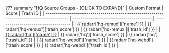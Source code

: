 ??? summary "HQ Source Groups - [CLICK TO EXPAND]"
    | Custom Format                                                                             | Score                                   | Trash ID                             |
    | ----------------------------------------------------------------------------------------- | --------------------------------------- | ------------------------------------ |
    | [{{ radarr['hq-remux']['name'] }}](/Radarr/Radarr-collection-of-custom-formats/#hq-remux) | {{ radarr['hq-remux']['trash_score'] }} | {{ radarr['hq-remux']['trash_id'] }} |
    | [{{ radarr['hq']['name'] }}](/Radarr/Radarr-collection-of-custom-formats/#hq)             | {{ radarr['hq']['trash_score'] }}       | {{ radarr['hq']['trash_id'] }}       |
    | [{{ radarr['hq-webdl']['name'] }}](/Radarr/Radarr-collection-of-custom-formats/#hq-webdl) | {{ radarr['hq-webdl']['trash_score'] }} | {{ radarr['hq-webdl']['trash_id'] }} |
